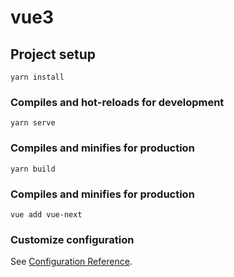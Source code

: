 # vue3

## Project setup
```
yarn install
```

### Compiles and hot-reloads for development
```
yarn serve
```

### Compiles and minifies for production
```
yarn build
```

### Compiles and minifies for production
```
vue add vue-next
```

### Customize configuration
See [Configuration Reference](https://cli.vuejs.org/config/).

